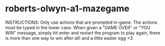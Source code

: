 # roberts-olwyn-a1-mazegame

INSTRUCTIONS: Only use actions that are prompted in-game. 
			  The actions must be typed in the lower case.
			  When given a "GAME OVER" or "YOU WIN" message, simply hit enter and restart the program to play again, there is more than one way to win after all! and a little easter egg <3
